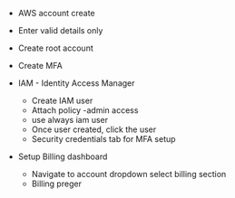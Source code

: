  -  AWS account create
 - Enter valid details only
 - Create root account
 - Create MFA
 - IAM  - Identity Access Manager
	 - Create IAM user
	 - Attach policy -admin access
	 - use always iam user 
	 - Once user created, click the user 
	 - Security credentials tab for MFA setup
 - Setup Billing dashboard

	 - Navigate to account dropdown select billing section
	 - Billing preger

<!--stackedit_data:
eyJoaXN0b3J5IjpbLTEzMTk2NTYwNzMsMTYwMjkzNTM0MSwtMT
gyNDU2OTI3Myw4OTQwNzA5ODBdfQ==
-->